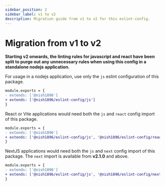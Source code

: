 ```yaml
---
sidebar_position: 2
sidebar_label: v1 to v2
description: Migration guide from v1 to v2 for this eslint-config.
---
```


# Migration from v1 to v2

**Starting v2 onwards, the linting rules for javascript and react have been split to purge out any unnecessary rules when using this config in a standalone nodejs application.** 

For usage in a nodejs application, use only the `js` eslint configuration of this package. 

```diff
module.exports = {
- extends: ['@nish1896']
+ extends: ['@nish1896/eslint-config/js']
}
```

React or Vite applications would need both the `js` and `react` config import of this package.

```diff
module.exports = {
- extends: ['@nish1896']
+ extends: ['@nish1896/eslint-config/js', '@nish1896/eslint-config/react']
}
```

NextJS applications would need both the `js` and `next` config import of this package. The `next` import is available from **v2.1.0** and above.

```diff
module.exports = {
- extends: ['@nish1896']
+ extends: ['@nish1896/eslint-config/js', '@nish1896/eslint-config/next']
}
```